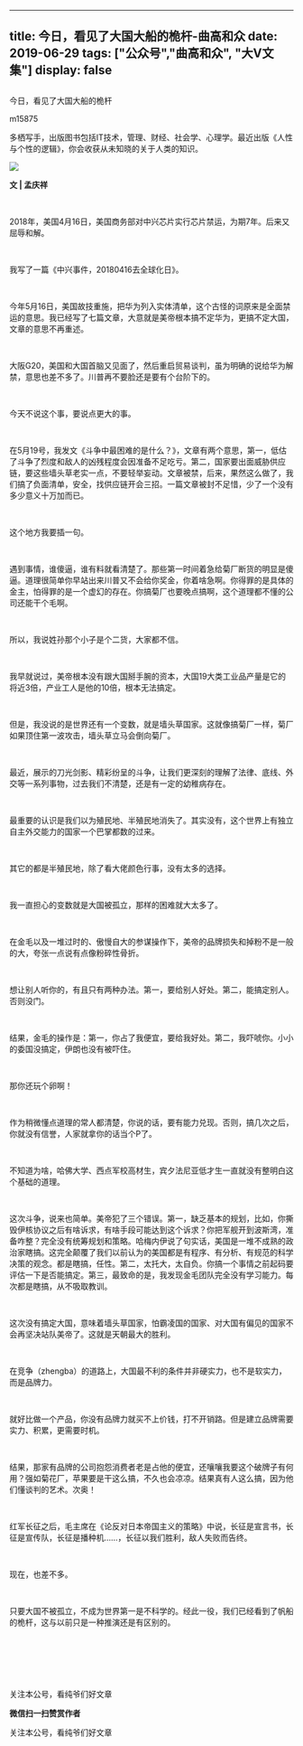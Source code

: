 
---
title:   今日，看见了大国大船的桅杆-曲高和众
date: 2019-06-29
tags: ["公众号","曲高和众", "大V文集"]
display: false
---


## 



今日，看见了大国大船的桅杆




m15875




多栖写手，出版图书包括IT技术，管理、财经、社会学、心理学。最近出版《人性与个性的逻辑》，你会收获从未知晓的关于人类的知识。


<img class="rich_pages" data-ratio="0.5628415300546448" data-s="300,640" src="https://mmbiz.qpic.cn/mmbiz_jpg/fxGMiaL5Zj1gGsdPnl1qibPtNzC9nfrucF0EntW9phVdTsHCLIKF25nznia3lZicAHKfG2oaWNpiaj9KQqKALUPZ9Yw/640?wx_fmt=jpeg" data-type="jpeg" data-w="549" style=""/>

**文 | 孟庆祥**



&nbsp;

2018年，美国4月16日，美国商务部对中兴芯片实行芯片禁运，为期7年。后来又屈辱和解。

&nbsp;

我写了一篇《中兴事件，20180416去全球化日》。

&nbsp;

今年5月16日，美国故技重施，把华为列入实体清单，这个古怪的词原来是全面禁运的意思。我已经写了七篇文章，大意就是美帝根本搞不定华为，更搞不定大国，文章的意思不再重述。

&nbsp;

大阪G20，美国和大国首脑又见面了，然后重启贸易谈判，虽为明确的说给华为解禁，意思也差不多了。川普再不要脸还是要有个台阶下的。

&nbsp;

今天不说这个事，要说点更大的事。

&nbsp;

在5月19号，我发文《斗争中最困难的是什么？》，文章有两个意思，第一，低估了斗争了烈度和敌人的凶残程度会因准备不足吃亏。第二，国家要出面威胁供应链，要这些墙头草老实一点，不要轻举妄动。文章被禁，后来，果然这么做了，我们搞了负面清单，安全，找供应链开会三招。一篇文章被封不足惜，少了一个没有多少意义十万加而已。

&nbsp;

这个地方我要插一句。

&nbsp;

遇到事情，谁傻逼，谁有料就看清楚了。那些第一时间着急给菊厂断货的明显是傻逼。道理很简单你早站出来川普又不会给你奖金，你着啥急啊。你得罪的是具体的金主，怕得罪的是一个虚幻的存在。你搞菊厂也要晚点搞啊，这个道理都不懂的公司还能干个毛啊。

&nbsp;

所以，我说姓孙那个小子是个二货，大家都不信。

&nbsp;

我早就说过，美帝根本没有跟大国掰手腕的资本，大国19大类工业品产量是它的将近3倍，产业工人是他的10倍，根本无法搞定。

&nbsp;

但是，我没说的是世界还有一个变数，就是墙头草国家。这就像搞菊厂一样，菊厂如果顶住第一波攻击，墙头草立马会倒向菊厂。

&nbsp;

最近，展示的刀光剑影、精彩纷呈的斗争，让我们更深刻的理解了法律、底线、外交等一系列事物，过去我们不清楚，还是有一定的幼稚病存在。

&nbsp;

最重要的认识是我们以为殖民地、半殖民地消失了。其实没有，这个世界上有独立自主外交能力的国家一个巴掌都数的过来。

&nbsp;

其它的都是半殖民地，除了看大佬颜色行事，没有太多的选择。

&nbsp;

我一直担心的变数就是大国被孤立，那样的困难就大太多了。

&nbsp;

在金毛以及一堆过时的、傲慢自大的参谋操作下，美帝的品牌损失和掉粉不是一般的大，夸张一点说有点像粉碎性骨折。

&nbsp;

想让别人听你的，有且只有两种办法。第一，要给别人好处。第二，能搞定别人。否则没门。

&nbsp;

结果，金毛的操作是：第一，你占了我便宜，要给我好处。第二，我吓唬你。小小的委国没搞定，伊朗也没有被吓住。

&nbsp;

那你还玩个卵啊！

&nbsp;

作为稍微懂点道理的常人都清楚，你说的话，要有能力兑现。否则，搞几次之后，你就没有信誉，人家就拿你的话当个P了。

&nbsp;

不知道为啥，哈佛大学、西点军校高材生，宾夕法尼亚低才生一直就没有整明白这个基础的道理。

&nbsp;

这次斗争，说来也简单。美帝犯了三个错误。第一，缺乏基本的规划，比如，你撕毁伊核协议之后有啥诉求，有啥手段可能达到这个诉求？你把军舰开到波斯湾，准备咋整？完全没有统筹规划和策略。哈梅内伊说了句实话，美国是一堆不成熟的政治家瞎搞。这完全颠覆了我们以前认为的美国都是有程序、有分析、有规范的科学决策的观念。都是瞎搞，任性。第二，太托大，太自负。你搞一个事情之前起码要评估一下是否能搞定。第三，最致命的是，我发现金毛团队完全没有学习能力。每次都是瞎搞，从不吸取教训。

&nbsp;

这次没有搞定大国，意味着墙头草国家，怕霸凌国的国家、对大国有偏见的国家不会再坚决站队美帝了。这就是天朝最大的胜利。

&nbsp;

在竞争（zhengba）的道路上，大国最不利的条件并非硬实力，也不是软实力，而是品牌力。

&nbsp;

就好比做一个产品，你没有品牌力就买不上价钱，打不开销路。但是建立品牌需要实力、积累，更需要时机。

&nbsp;

结果，那家有品牌的公司抱怨消费者老是占他的便宜，还嚷嚷我要这个破牌子有何用？强如菊花厂，苹果要是干这么搞，不久也会凉凉。结果真有人这么搞，因为他们懂谈判的艺术。次奥！

&nbsp;

红军长征之后，毛主席在《论反对日本帝国主义的策略》中说，长征是宣言书，长征是宣传队，长征是播种机……，长征以我们胜利，敌人失败而告终。

&nbsp;

现在，也差不多。

&nbsp;

只要大国不被孤立，不成为世界第一是不科学的。经此一役，我们已经看到了帆船的桅杆，这与以前只是一种推演还是有区别的。

&nbsp;

&nbsp;

&nbsp;



关注本公号，看纯爷们好文章


**微信扫一扫赞赏作者**






关注本公号，看纯爷们好文章









